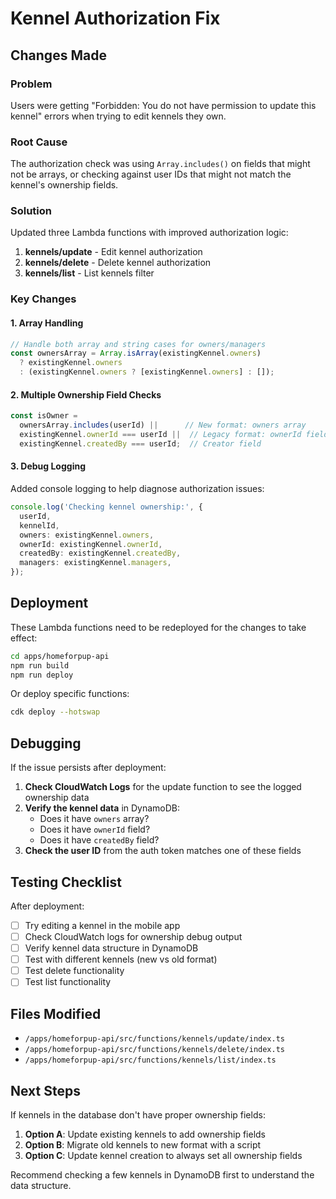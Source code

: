 # Kennel Authorization Fix

## Changes Made

### Problem
Users were getting "Forbidden: You do not have permission to update this kennel" errors when trying to edit kennels they own.

### Root Cause
The authorization check was using `Array.includes()` on fields that might not be arrays, or checking against user IDs that might not match the kennel's ownership fields.

### Solution

Updated three Lambda functions with improved authorization logic:

1. **kennels/update** - Edit kennel authorization
2. **kennels/delete** - Delete kennel authorization  
3. **kennels/list** - List kennels filter

### Key Changes

#### 1. Array Handling
```typescript
// Handle both array and string cases for owners/managers
const ownersArray = Array.isArray(existingKennel.owners) 
  ? existingKennel.owners 
  : (existingKennel.owners ? [existingKennel.owners] : []);
```

#### 2. Multiple Ownership Field Checks
```typescript
const isOwner = 
  ownersArray.includes(userId) ||      // New format: owners array
  existingKennel.ownerId === userId ||  // Legacy format: ownerId field
  existingKennel.createdBy === userId;  // Creator field
```

#### 3. Debug Logging
Added console logging to help diagnose authorization issues:
```typescript
console.log('Checking kennel ownership:', {
  userId,
  kennelId,
  owners: existingKennel.owners,
  ownerId: existingKennel.ownerId,
  createdBy: existingKennel.createdBy,
  managers: existingKennel.managers,
});
```

## Deployment

These Lambda functions need to be redeployed for the changes to take effect:

```bash
cd apps/homeforpup-api
npm run build
npm run deploy
```

Or deploy specific functions:
```bash
cdk deploy --hotswap
```

## Debugging

If the issue persists after deployment:

1. **Check CloudWatch Logs** for the update function to see the logged ownership data
2. **Verify the kennel data** in DynamoDB:
   - Does it have `owners` array?
   - Does it have `ownerId` field?
   - Does it have `createdBy` field?
3. **Check the user ID** from the auth token matches one of these fields

## Testing Checklist

After deployment:
- [ ] Try editing a kennel in the mobile app
- [ ] Check CloudWatch logs for ownership debug output
- [ ] Verify kennel data structure in DynamoDB
- [ ] Test with different kennels (new vs old format)
- [ ] Test delete functionality
- [ ] Test list functionality

## Files Modified

- `/apps/homeforpup-api/src/functions/kennels/update/index.ts`
- `/apps/homeforpup-api/src/functions/kennels/delete/index.ts`
- `/apps/homeforpup-api/src/functions/kennels/list/index.ts`

## Next Steps

If kennels in the database don't have proper ownership fields:

1. **Option A**: Update existing kennels to add ownership fields
2. **Option B**: Migrate old kennels to new format with a script
3. **Option C**: Update kennel creation to always set all ownership fields

Recommend checking a few kennels in DynamoDB first to understand the data structure.

